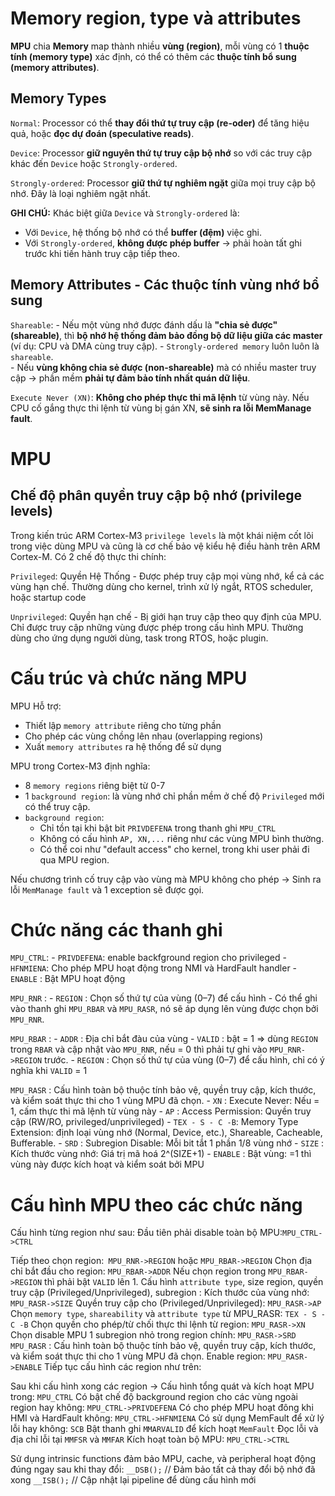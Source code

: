 
# Memory region, type và attributes

 __MPU__ chia __Memory__ map thành nhiều __vùng (region)__, mỗi vùng có 1 __thuộc tính (memory type)__ xác định, có thể có thêm các __thuộc tính bổ sung (memory attributes)__.

 ## Memory Types

 `Normal`: Processor có thể __thay đổi thứ tự truy cập (re-oder)__ để tăng hiệu quả, hoặc __đọc dự đoán (speculative reads)__.

 `Device`: Processor __giữ nguyên thứ tự truy cập bộ nhớ__ so với các truy cập khác đến `Device` hoặc `Strongly-ordered`.

 `Strongly-ordered`: Processor __giữ thứ tự nghiêm ngặt__ giữa mọi truy cập bộ nhớ. Đây là loại nghiêm ngặt nhất.

 __GHI CHÚ:__
 Khác biệt giữa `Device` và `Strongly-ordered` là:
 - Với `Device`, hệ thống bộ nhớ có thể __buffer (đệm)__ việc ghi.
 - Với `Strongly-ordered`, __không được phép buffer__ → phải hoàn tất ghi trước khi tiến hành truy cập tiếp theo.


 ## Memory Attributes - Các thuộc tính vùng nhớ bổ sung

 `Shareable`: 
    - Nếu một vùng nhớ được đánh dấu là __"chia sẻ được" (shareable)__, thì __bộ nhớ hệ thống đảm bảo đồng bộ dữ liệu giữa các master__ (ví dụ: CPU và DMA cùng truy cập).
    - `Strongly-ordered memory` luôn luôn là `shareable`.   
    - Nếu __vùng không chia sẻ được (non-shareable)__ mà có nhiều master truy cập → phần mềm __phải tự đảm bảo tính nhất quán dữ liệu__.

 `Execute Never (XN)`: __Không cho phép thực thi mã lệnh__ từ vùng này. Nếu CPU cố gắng thực thi lệnh từ vùng bị gán XN, __sẽ sinh ra lỗi MemManage fault__.


# MPU

## Chế độ phân quyền truy cập bộ nhớ (privilege levels)
Trong kiến trúc ARM Cortex-M3 `privilege levels`  là một khái niệm cốt lõi trong việc dùng MPU và cũng là cơ chế bảo vệ kiểu hệ điều hành trên ARM Cortex-M. Có 2 chế độ thực thi chính:

 `Privileged`: Quyền Hệ Thống - Được phép truy cập mọi vùng nhớ, kể cả các vùng hạn chế. Thường dùng cho kernel, trình xử lý ngắt, RTOS scheduler, hoặc startup code


 `Unprivileged`: Quyền hạn chế - Bị giới hạn truy cập theo quy định của MPU. Chỉ được truy cập những vùng được phép trong cấu hình MPU. Thường dùng cho ứng dụng người dùng, task trong RTOS, hoặc plugin.

# Cấu trúc và chức năng MPU

MPU Hỗ trợ:
- Thiết lập `memory attribute` riêng cho từng phần
- Cho phép các vùng chồng lên nhau (overlapping regions)
- Xuất `memory attributes` ra hệ thống để sử dụng 

MPU trong Cortex-M3 định nghĩa:
- 8 `memory regions` riêng biệt từ 0-7
- 1 `background region`: là vùng nhớ chỉ phần mềm ở chế độ `Privileged` mới có thể truy cập. 
- `background region`: 
    - Chỉ tồn tại khi bật bit `PRIVDEFENA` trong thanh ghi `MPU_CTRL`
    - Không có cấu hình `AP, XN,...` riêng như các vùng MPU bình thường.
    - Có thể coi như "default access" cho kernel, trong khi user phải đi qua MPU region.

Nếu chương trình cố truy cập vào vùng mà MPU không cho phép -> Sinh ra lỗi `MemManage fault` và 1 exception sẽ được gọi.

# Chức năng các thanh ghi

`MPU_CTRL`: 
    - `PRIVDEFENA`: enable backfground region cho privileged 
    - `HFNMIENA`:  Cho phép MPU hoạt động trong NMI và HardFault handler
    - `ENABLE`  : Bật MPU hoạt động

`MPU_RNR` :
    - `REGION` : Chọn số thứ tự của vùng (0–7) để cấu hình
    - Có thể ghi vào thanh ghi `MPU_RBAR` và `MPU_RASR`, nó sẽ áp dụng lên vùng được chọn bởi `MPU_RNR`.

`MPU_RBAR` :
    - `ADDR` : Địa chỉ bắt đàu của vùng 
    - `VALID` : bật = 1 => dùng `REGION` trong `RBAR` và cập nhật vào `MPU_RNR`, nếu = 0 thì phải tự ghi vào `MPU_RNR->REGION` trước.
    - `REGION` : Chọn số thứ tự của vùng (0–7) để cấu hình, chỉ có ý nghĩa khi `VALID` = 1

`MPU_RASR` : Cấu hình toàn bộ thuộc tính bảo vệ, quyền truy cập, kích thước, và kiểm soát thực thi cho 1 vùng MPU đã chọn.
    - `XN` : Execute Never: Nếu = 1, cấm thực thi mã lệnh từ vùng này
    - `AP` : Access Permission: Quyền truy cập (RW/RO, privileged/unprivileged)
    - `TEX - S - C -B`: Memory Type Extension: định loại vùng nhớ (Normal, Device, etc.), Shareable, Cacheable, Bufferable.
    - `SRD` : Subregion Disable: Mỗi bit tắt 1 phần 1/8 vùng nhớ
    - `SIZE` : Kích thước vùng nhớ: Giá trị mã hoá 2^(SIZE+1)
    - `ENABLE` : Bật vùng: =1 thì vùng này được kích hoạt và kiểm soát bởi MPU

# Cấu hình MPU theo các chức năng

Cấu hình từng region như sau:
Đầu tiên phải disable toàn bộ MPU:`MPU_CTRL->CTRL`

Tiếp theo chọn region:` MPU_RNR->REGION` hoặc `MPU_RBAR->REGION`
Chọn địa chỉ bắt đầu cho region: `MPU_RBAR->ADDR`
    Nếu chọn region trong `MPU_RBAR->REGION` thì phải bật `VALID` lên 1.
Cấu hình ` attribute type `, size region, quyền truy cập (Privileged/Unprivileged), subregion :
    Kích thước của vùng nhớ: `MPU_RASR->SIZE`
    Quyền truy cập cho (Privileged/Unprivileged): `MPU_RASR->AP`
    Chọn `memory type`, `shareability` và `attribute type` từ MPU_RASR: `TEX - S - C -B`
    Chọn quyền cho phép/từ chối thực thi lệnh từ region:  `MPU_RASR->XN`
    Chọn disable MPU 1 subregion nhỏ trong region chính:  `MPU_RASR->SRD`
`MPU_RASR` : Cấu hình toàn bộ thuộc tính bảo vệ, quyền truy cập, kích thước, và kiểm soát thực thi cho 1 vùng MPU đã chọn.
    Enable region: `MPU_RASR->ENABLE`
Tiếp tục cấu hình các region như trên:

Sau khi cấu hình xong các region -> Cấu hình tổng quát và kích hoạt MPU trong: `MPU_CTRL`
    Có bật chế độ background region cho các vùng ngoài region hay không: `MPU_CTRL->PRIVDEFENA`
    Có cho phép MPU hoạt đông khi HMI và HardFault không: `MPU_CTRL->HFNMIENA`
    Có sử dụng MemFault để xử lý lỗi hay không: `SCB`
        Bật thanh ghi `MMARVALID` để kích hoạt `MemFault`
        Đọc lỗi và địa chỉ lỗi tại `MMFSR` và `MMFAR`
    Kích hoạt toàn bộ MPU: `MPU_CTRL->CTRL`

Sử dụng intrinsic functions đảm bảo MPU, cache, và peripheral hoạt động đúng ngay sau khi thay đổi:
    `__DSB();`         // Đảm bảo tất cả thay đổi bộ nhớ đã xong
    `__ISB();`         // Cập nhật lại pipeline để dùng cấu hình mới

